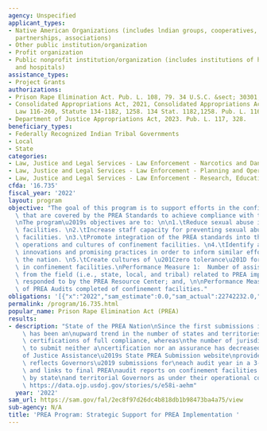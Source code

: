 ```yaml
---
agency: Unspecified
applicant_types:
- Native American Organizations (includes lndian groups, cooperatives, corporations,
  partnerships, associations)
- Other public institution/organization
- Profit organization
- Public nonprofit institution/organization (includes institutions of higher education
  and hospitals)
assistance_types:
- Project Grants
authorizations:
- Prison Rape Elimination Act. Pub. L. 108, 79. 34 U.S.C. &sect; 30301, et seq.
- Consolidated Appropriations Act, 2021, Consolidated Appropriations Act, 2021, Public
  Law 116-260, Statute 134-1182, 1258. 134 Stat. 1182,1258. Pub. L. 116, 260.
- Department of Justice Appropriations Act, 2023. Pub. L. 117, 328.
beneficiary_types:
- Federally Recognized Indian Tribal Governments
- Local
- State
categories:
- Law, Justice and Legal Services - Law Enforcement - Narcotics and Dangerous Drugs
- Law, Justice and Legal Services - Law Enforcement - Planning and Operations
- Law, Justice and Legal Services - Law Enforcement - Research, Education, Training
cfda: '16.735'
fiscal_year: '2022'
layout: program
objective: "The goal of this program is to support efforts in the confinement facilities\
  \ that are covered by the PREA Standards to achieve compliance with the standards.\n\
  \nThe program\u2019s objectives are to: \n\n1.\tReduce sexual abuse in confinement\
  \ facilities. \n2.\tIncrease staff capacity for preventing sexual abuse in confinement\
  \ facilities. \n3.\tPromote integration of the PREA standards into the day-to-day\
  \ operations and cultures of confinement facilities. \n4.\tIdentify and document\
  \ innovations and promising practices in order to inform similar efforts across\
  \ the nation. \n5.\tCreate cultures of \u201Czero tolerance\u201D for sexual abuse\
  \ in confinement facilities.\nPerformance Measure 1:  Number of assistance requests\
  \ from the field (i.e., state, local, and tribal) related to PREA implementation\
  \ responded to by the PREA Resource Center; and, \n\nPerformance Measure 2:  Number\
  \ of PREA Audits completed of confinement facilities."
obligations: '[{"x":"2022","sam_estimate":0.0,"sam_actual":22742232.0,"usa_spending_actual":8372319.44},{"x":"2023","sam_estimate":15500000.0,"sam_actual":0.0,"usa_spending_actual":155191.69},{"x":"2024","sam_estimate":15500000.0,"sam_actual":0.0,"usa_spending_actual":0.0}]'
permalink: /program/16.735.html
popular_name: Prison Rape Elimination Act (PREA)
results:
- description: "State of the PREA Nation\nSince the first submissions in 2014, there\
    \ has been an\nupward trend in the number of states and territories\nsubmitting\
    \ certifications of full compliance, whereas\nthe number of jurisdictions opting\
    \ to submit neither a\ncertification nor an assurance has decreased. The Bureau\n\
    of Justice Assistance\u2019s State PREA Submission website\nprovides a map that\
    \ reflects Governors\u2019 submissions for\neach audit year in a 3-year cycle\
    \ and links to final PREA\naudit reports on confinement facilities identified\
    \ by state\nand territorial Governors as under their operational control.\nSee:\
    \ https://data.ojp.usdoj.gov/stories/s/e58i-aehm"
  year: '2022'
sam_url: https://sam.gov/fal/2ec8f97d26dc4b818db1b98473ba4a75/view
sub-agency: N/A
title: 'PREA Program: Strategic Support for PREA Implementation '
---
```

